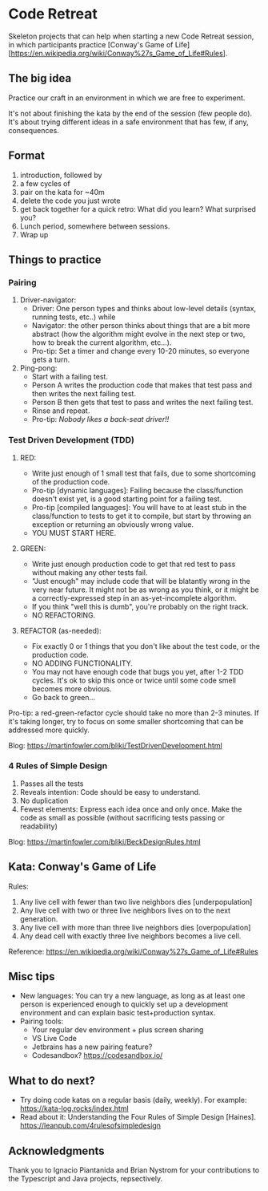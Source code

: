 # Code Retreat

Skeleton projects that can help when starting a new Code Retreat session, in
which participants practice [Conway's Game of
Life][https://en.wikipedia.org/wiki/Conway%27s_Game_of_Life#Rules].


## The big idea

Practice our craft in an environment in which we are free to experiment.

It's not about finishing the kata by the end of the session (few people do).
It's about trying different ideas in a safe environment that has few, if any,
consequences.


## Format

1. introduction, followed by
1. a few cycles of
  1. ​​​​pair on the kata for ~40m
  1. delete the code you just wrote
  1. get back together for a quick retro: What did you learn?  What surprised you?
1. Lunch period, somewhere between sessions.
1. Wrap up


## Things to practice
### Pairing

1. Driver-navigator:
   * Driver: One person types and thinks about low-level details (syntax,
     running tests, etc..) while
   * Navigator: the other person thinks about things that are a bit more
     abstract (how the algorithm might evolve in the next step or two, how to
     break the current algorithm, etc...).
   * Pro-tip: Set a timer and change every 10-20 minutes, so everyone gets a
     turn.
1. Ping-pong:
   * Start with a failing test.
   * Person A writes the production code that makes that test pass and then
     writes the next failing test.
   * Person B then gets that test to pass and writes the next failing test.
   * Rinse and repeat.
   * Pro-tip: _Nobody likes a back-seat driver!!_


### Test Driven Development (TDD)

1. RED:

   * Write just enough of 1 small test that fails, due to some shortcoming of
     the production code.
   * Pro-tip [dynamic languages]: Failing because the class/function doesn't
     exist yet, is a good starting point for a failing test.
   * Pro-tip [compiled languages]: You will have to at least stub in the
     class/function to tests to get it to compile, but start by throwing an
     exception or returning an obviously wrong value.
   * YOU MUST START HERE.

2. GREEN:

   * Write just enough production code to get that red test to pass without
     making any other tests fail.
   * "Just enough" may include code that will be blatantly wrong in the very
     near future.  It might not be as wrong as you think, or it might be a
     correctly-expressed step in an as-yet-incomplete algorithm.
   * If you think "well this is dumb", you're probably on the right track.
   * NO REFACTORING.

3. REFACTOR (as-needed):

   * Fix exactly 0 or 1 things that you don't like about the test code, or the
     production code.
   * NO ADDING FUNCTIONALITY.
   * You may not have enough code that bugs you yet, after 1-2 TDD cycles.  It's
     ok to skip this once or twice until some code smell becomes more obvious.
   * Go back to green...

Pro-tip: a red-green-refactor cycle should take no more than 2-3 minutes.  If
it's taking longer, try to focus on some smaller shortcoming that can be
addressed more quickly.

Blog: https://martinfowler.com/bliki/TestDrivenDevelopment.html


### 4 Rules of Simple Design

1. Passes all the tests
1. Reveals intention: Code should be easy to understand.
1. No duplication
1. Fewest elements: Express each idea once and only once.  Make the code as
   small as possible (without sacrificing tests passing or readability)

Blog: https://martinfowler.com/bliki/BeckDesignRules.html


## Kata: Conway's Game of Life

Rules:

1. Any live cell with fewer than two live neighbors dies [underpopulation]
1. Any live cell with two or three live neighbors lives on to the next
   generation.
1. Any live cell with more than three live neighbors dies [overpopulation]
1. Any dead cell with exactly three live neighbors becomes a live cell.

Reference: https://en.wikipedia.org/wiki/Conway%27s_Game_of_Life#Rules


## Misc tips

* New languages: You can try a new language, as long as at least one person is
  experienced enough to quickly set up a development environment and can explain
  basic test+production syntax.
* Pairing tools:
  * Your regular dev environment + plus screen sharing
  * VS Live Code
  * Jetbrains has a new pairing feature?
  * Codesandbox? https://codesandbox.io/


## What to do next?

* Try doing code katas on a regular basis (daily, weekly).  For example:
  https://kata-log.rocks/index.html
* Read about it: Understanding the Four Rules of Simple Design [Haines].
  https://leanpub.com/4rulesofsimpledesign


## Acknowledgments

Thank you to Ignacio Piantanida and Brian Nystrom for your contributions to the
Typescript and Java projects, repsectively.
